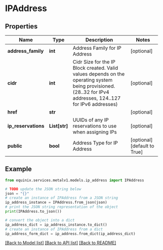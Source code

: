 # IPAddress


## Properties

Name | Type | Description | Notes
------------ | ------------- | ------------- | -------------
**address_family** | **int** | Address Family for IP Address | [optional] 
**cidr** | **int** | Cidr Size for the IP Block created. Valid values depends on the operating system being provisioned. (28..32 for IPv4 addresses, 124..127 for IPv6 addresses) | [optional] 
**href** | **str** |  | [optional] 
**ip_reservations** | **List[str]** | UUIDs of any IP reservations to use when assigning IPs | [optional] 
**public** | **bool** | Address Type for IP Address | [optional] [default to True]

## Example

```python
from equinix.services.metalv1.models.ip_address import IPAddress

# TODO update the JSON string below
json = "{}"
# create an instance of IPAddress from a JSON string
ip_address_instance = IPAddress.from_json(json)
# print the JSON string representation of the object
print(IPAddress.to_json())

# convert the object into a dict
ip_address_dict = ip_address_instance.to_dict()
# create an instance of IPAddress from a dict
ip_address_form_dict = ip_address.from_dict(ip_address_dict)
```
[[Back to Model list]](../README.md#documentation-for-models) [[Back to API list]](../README.md#documentation-for-api-endpoints) [[Back to README]](../README.md)


